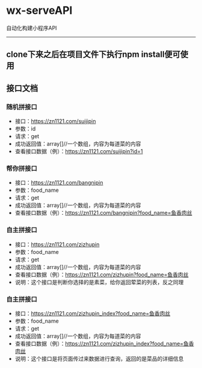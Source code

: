 # wx-serveAPI
自动化构建小程序API

---
## clone下来之后在项目文件下执行npm install便可使用

## 接口文档
### 随机拼接口
- 接口：https://zn1121.com/suijipin
- 参数：id
- 请求：get
- 成功返回值：array[]//一个数组，内容为每道菜的内容
- 查看接口数据（例）：https://zn1121.com/suijipin?id=1

### 帮你拼接口
- 接口：https://zn1121.com/bangnipin
- 参数：food_name
- 请求：get
- 成功返回值：array[]//一个数组，内容为每道菜的内容
- 查看接口数据（例）：https://zn1121.com/bangnipin?food_name=鱼香肉丝

### 自主拼接口
- 接口：https://zn1121.com/zizhupin
- 参数：food_name
- 请求：get
- 成功返回值：array[]//一个数组，内容为每道菜的内容
- 查看接口数据（例）：https://zn1121.com/zizhupin?food_name=鱼香肉丝
- 说明：这个接口是判断你选择的是素菜，给你返回荤菜的列表，反之同理

### 自主拼接口
- 接口：https://zn1121.com/zizhupin_index?food_name=鱼香肉丝
- 参数：food_name
- 请求：get
- 成功返回值：array[]//一个数组，内容为每道菜的内容
- 查看接口数据（例）：https://zn1121.com/zizhupin_index?food_name=鱼香肉丝
- 说明：这个接口是将页面传过来数据进行查询，返回的是菜品的详细信息
